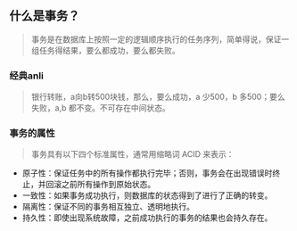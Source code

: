 ## 什么是事务？
> 事务是在数据库上按照一定的逻辑顺序执行的任务序列，简单得说，保证一组任务得结果，要么都成功，要么都失败。

### 经典anli
> 银行转账，a向b转500块钱，那么，要么成功，a 少500，b 多500；要么失败，a,b 都不变。不可存在中间状态。

### 事务的属性
> 事务具有以下四个标准属性，通常用缩略词 ACID 来表示：
* 原子性：保证任务中的所有操作都执行完毕；否则，事务会在出现错误时终止，并回滚之前所有操作到原始状态。
* 一致性：如果事务成功执行，则数据库的状态得到了进行了正确的转变。
* 隔离性：保证不同的事务相互独立、透明地执行。
* 持久性：即使出现系统故障，之前成功执行的事务的结果也会持久存在。